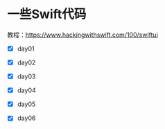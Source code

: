 # 一些Swift代码

教程：https://www.hackingwithswift.com/100/swiftui

- [x] day01

- [x] day02

- [x] day03

- [x] day04

- [x] day05

- [x] day06
